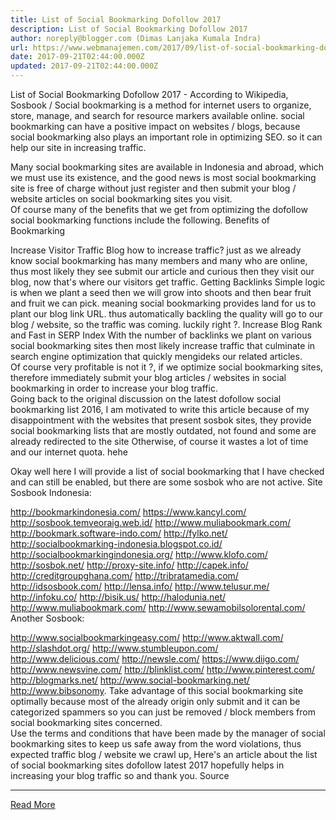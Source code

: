 ```yaml
---
title: List of Social Bookmarking Dofollow 2017
description: List of Social Bookmarking Dofollow 2017
author: noreply@blogger.com (Dimas Lanjaka Kumala Indra)
url: https://www.webmanajemen.com/2017/09/list-of-social-bookmarking-dofollow.html
date: 2017-09-21T02:44:00.000Z
updated: 2017-09-21T02:44:00.000Z
---
```


List of Social Bookmarking Dofollow 2017 - According to Wikipedia, Sosbook / Social bookmarking is a method for internet users to organize, store, manage, and search for resource markers available online. social bookmarking can have a positive impact on websites / blogs, because social bookmarking also plays an important role in optimizing SEO. so it can help our site in increasing traffic.  

Many social bookmarking sites are available in Indonesia and abroad, which we must use its existence, and the good news is most social bookmarking site is free of charge without just register and then submit your blog / website articles on social bookmarking sites you visit.  
Of course many of the benefits that we get from optimizing the dofollow social bookmarking functions include the following. 
Benefits of Bookmarking

Increase Visitor Traffic Blog
 how to increase traffic? just as we already know social bookmarking has many members and many who are online, thus most likely they see submit our article and curious then they visit our blog, now that's where our visitors get traffic.
Getting Backlinks
 Simple logic is when we plant a seed then we will grow into shoots and then bear fruit and fruit we can pick. meaning social bookmarking provides land for us to plant our blog link URL. thus automatically backling the quality will go to our blog / website, so the traffic was coming. luckily right ?.
Increase Blog Rank and Fast in SERP Index
 With the number of backlinks we plant on various social bookmarking sites then most likely increase traffic that culminate in search engine optimization that quickly mengideks our related articles.  
Of course very profitable is not it ?, if we optimize social bookmarking sites, therefore immediately submit your blog articles / websites in social bookmarking in order to increase your blog traffic.  
Going back to the original discussion on the latest dofollow social bookmarking list 2016, I am motivated to write this article because of my disappointment with the websites that present sosbok sites, they provide social bookmarking lists that are mostly outdated, not found and some are already redirected to the site Otherwise, of course it wastes a lot of time and our internet quota. hehe  

Okay well here I will provide a list of social bookmarking that I have checked and can still be enabled, but there are some sosbok who are not active. 
Site Sosbook Indonesia:

http://bookmarkindonesia.com/
https://www.kancyl.com/
http://sosbook.temveoraig.web.id/
http://www.muliabookmark.com/
http://bookmark.software-indo.com/
http://fylko.net/
http://socialbookmarking-indonesia.blogspot.co.id/
http://socialbookmarkingindonesia.org/
http://www.klofo.com/
http://sosbok.net/
http://proxy-site.info/
http://capek.info/
http://creditgroupghana.com/
http://tribratamedia.com/
http://idsosbook.com/
http://lensa.info/
http://www.telusur.me/
http://infoku.co/
http://bisik.us/
http://halodunia.net/
http://www.muliabookmark.com/
http://www.sewamobilsolorental.com/
Another Sosbook:

http://www.socialbookmarkingeasy.com/
http://www.aktwall.com/
http://slashdot.org/
http://www.stumbleupon.com/
http://www.delicious.com/
http://newsle.com/
https://www.diigo.com/
http://www.newsvine.com/
http://blinklist.com/
http://www.pinterest.com/
http://blogmarks.net/
http://www.social-bookmarking.net/
http://www.bibsonomy.
Take advantage of this social bookmarking site optimally because most of the already origin only submit and it can be categorized spammers so you can just be removed / block members from social bookmarking sites concerned.  
Use the terms and conditions that have been made by the manager of social bookmarking sites to keep us safe away from the word violations, thus expected traffic blog / website we crawl up, Here's an article about the list of social bookmarking sites dofollow latest 2017 hopefully helps in increasing your blog traffic so and thank you. 
Source<hr/> <a href="https://www.webmanajemen.com/2017/09/list-of-social-bookmarking-dofollow.html" rel="follow" class="button" id="read-more">Read More</a>